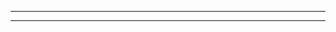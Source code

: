 -------
-------


<script src="https://gist.github.com/harimyong/6ff4a696f9a47334dadf04c2fbf02d2e.js"></script>

